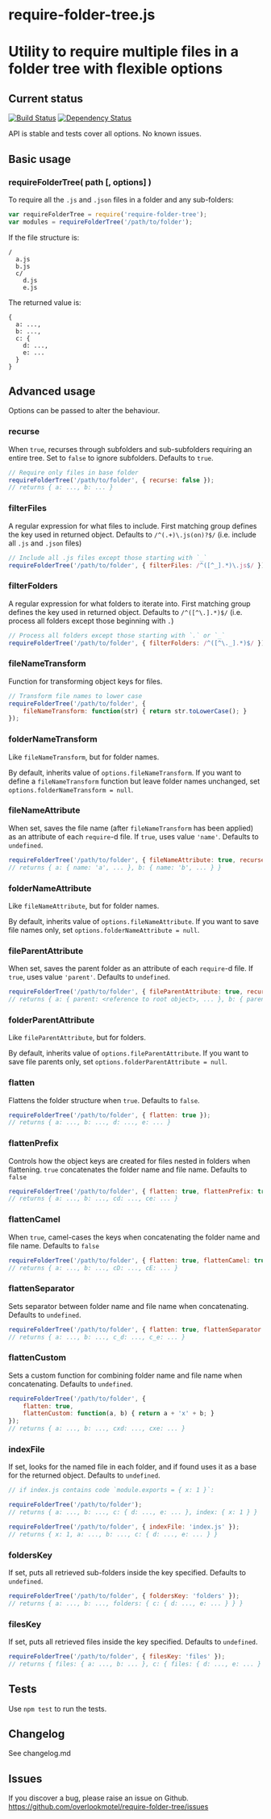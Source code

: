 # require-folder-tree.js

# Utility to require multiple files in a folder tree with flexible options

## Current status

[![Build Status](https://secure.travis-ci.org/overlookmotel/require-folder-tree.png?branch=master)](http://travis-ci.org/overlookmotel/require-folder-tree)
[![Dependency Status](https://david-dm.org/overlookmotel/require-folder-tree.png)](https://david-dm.org/overlookmotel/require-folder-tree)

API is stable and tests cover all options. No known issues.

## Basic usage

### requireFolderTree( path [, options] )

To require all the `.js` and `.json` files in a folder and any sub-folders:

```js
var requireFolderTree = require('require-folder-tree');
var modules = requireFolderTree('/path/to/folder');
```

If the file structure is:

	/
	  a.js
	  b.js
	  c/
	    d.js
	    e.js

The returned value is:

	{
	  a: ...,
	  b: ...,
	  c: {
	    d: ...,
	    e: ...
	  }
	}

## Advanced usage

Options can be passed to alter the behaviour.

### recurse

When `true`, recurses through subfolders and sub-subfolders requiring an entire tree. Set to `false` to ignore subfolders.
Defaults to `true`.

```js
// Require only files in base folder
requireFolderTree('/path/to/folder', { recurse: false });
// returns { a: ..., b: ... }
```

### filterFiles

A regular expression for what files to include. First matching group defines the key used in returned object.
Defaults to `/^(.+)\.js(on)?$/` (i.e. include all `.js` and `.json` files)

```js
// Include all .js files except those starting with `_`
requireFolderTree('/path/to/folder', { filterFiles: /^([^_].*)\.js$/ });
```

### filterFolders

A regular expression for what folders to iterate into. First matching group defines the key used in returned object.
Defaults to `/^([^\.].*)$/` (i.e. process all folders except those beginning with `.`)

```js
// Process all folders except those starting with `.` or `_`
requireFolderTree('/path/to/folder', { filterFolders: /^([^\._].*)$/ });
```

### fileNameTransform

Function for transforming object keys for files.

```js
// Transform file names to lower case
requireFolderTree('/path/to/folder', {
	fileNameTransform: function(str) { return str.toLowerCase(); }
});
```

### folderNameTransform

Like `fileNameTransform`, but for folder names.

By default, inherits value of `options.fileNameTransform`. If you want to define a `fileNameTransform` function but leave folder names unchanged, set `options.folderNameTransform = null`.

### fileNameAttribute

When set, saves the file name (after `fileNameTransform` has been applied) as an attribute of each `require`-d file.
If `true`, uses value `'name'`. Defaults to `undefined`.

```js
requireFolderTree('/path/to/folder', { fileNameAttribute: true, recurse: false });
// returns { a: { name: 'a', ... }, b: { name: 'b', ... } }
```

### folderNameAttribute

Like `fileNameAttribute`, but for folder names.

By default, inherits value of `options.fileNameAttribute`. If you want to save file names only, set `options.folderNameAttribute = null`.

### fileParentAttribute

When set, saves the parent folder as an attribute of each `require`-d file.
If `true`, uses value `'parent'`. Defaults to `undefined`.

```js
requireFolderTree('/path/to/folder', { fileParentAttribute: true, recurse: false });
// returns { a: { parent: <reference to root object>, ... }, b: { parent: <reference to root object>, ... } }
```

### folderParentAttribute

Like `fileParentAttribute`, but for folders.

By default, inherits value of `options.fileParentAttribute`. If you want to save file parents only, set `options.folderParentAttribute = null`.

### flatten

Flattens the folder structure when `true`.
Defaults to `false`.

```js
requireFolderTree('/path/to/folder', { flatten: true });
// returns { a: ..., b: ..., d: ..., e: ... }
```

### flattenPrefix

Controls how the object keys are created for files nested in folders when flattening.
`true` concatenates the folder name and file name.
Defaults to `false`

```js
requireFolderTree('/path/to/folder', { flatten: true, flattenPrefix: true });
// returns { a: ..., b: ..., cd: ..., ce: ... }
```

### flattenCamel

When `true`, camel-cases the keys when concatenating the folder name and file name.
Defaults to `false`

```js
requireFolderTree('/path/to/folder', { flatten: true, flattenCamel: true });
// returns { a: ..., b: ..., cD: ..., cE: ... }
```

### flattenSeparator

Sets separator between folder name and file name when concatenating.
Defaults to `undefined`.

```js
requireFolderTree('/path/to/folder', { flatten: true, flattenSeparator: '_' });
// returns { a: ..., b: ..., c_d: ..., c_e: ... }
```

### flattenCustom

Sets a custom function for combining folder name and file name when concatenating.
Defaults to `undefined`.

```js
requireFolderTree('/path/to/folder', {
	flatten: true,
	flattenCustom: function(a, b) { return a + 'x' + b; }
});
// returns { a: ..., b: ..., cxd: ..., cxe: ... }
```

### indexFile

If set, looks for the named file in each folder, and if found uses it as a base for the returned object.
Defaults to `undefined`.

```js
// if index.js contains code `module.exports = { x: 1 }`:

requireFolderTree('/path/to/folder');
// returns { a: ..., b: ..., c: { d: ..., e: ... }, index: { x: 1 } }

requireFolderTree('/path/to/folder', { indexFile: 'index.js' });
// returns { x: 1, a: ..., b: ..., c: { d: ..., e: ... } }
```

### foldersKey

If set, puts all retrieved sub-folders inside the key specified.
Defaults to `undefined`.

```js
requireFolderTree('/path/to/folder', { foldersKey: 'folders' });
// returns { a: ..., b: ..., folders: { c: { d: ..., e: ... } } }
```

### filesKey

If set, puts all retrieved files inside the key specified.
Defaults to `undefined`.

```js
requireFolderTree('/path/to/folder', { filesKey: 'files' });
// returns { files: { a: ..., b: ... }, c: { files: { d: ..., e: ... } } }
```

## Tests

Use `npm test` to run the tests.

## Changelog

See changelog.md

## Issues

If you discover a bug, please raise an issue on Github. https://github.com/overlookmotel/require-folder-tree/issues
